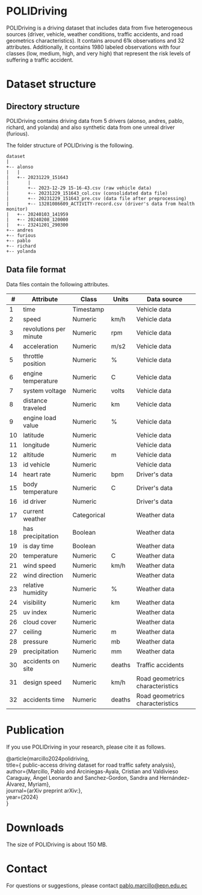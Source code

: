 # POLIDriving

POLIDriving is a driving dataset that includes data from five heterogeneous sources (driver, vehicle, weather conditions, traffic accidents, and road geometrics characteristics). It contains around 61k observations and 32 attributes. Additionally, it contains 1980 labeled observations with four classes (low, medium, high, and very high) that represent the risk levels of suffering a traffic accident.  

# Dataset structure

## Directory structure

POLIDriving contains driving data from 5 drivers (alonso, andres, pablo, richard, and yolanda) and also synthetic data from one unreal driver (furious).  

The folder structure of POLIDriving is the following.

```
dataset
|
+-- alonso
|   |
|   +-- 20231229_151643
|       |
|       +-- 2023-12-29 15-16-43.csv (raw vehicle data)
|       +-- 20231229_151643_col.csv (consolidated data file)
|       +-- 20231229_151643_pre.csv (data file after preprocessing)
|       +-- 13281086609_ACTIVITY-record.csv (driver's data from health monitor)
|   +-- 20240103_141959
|   +-- 20240208_120000
|   +-- 23241201_290300
+-- andres
+-- furious
+-- pablo
+-- richard
+-- yolanda
```

## Data file format

Data files contain the following attributes.

|#|Attribute|Class|Units|Data source|
|-|---|---|---|---|
|1|time|Timestamp||Vehicle data|
|2|speed|Numeric|km/h|Vehicle data|
|3|revolutions per minute|Numeric|rpm|Vehicle data|
|4|acceleration|Numeric|m/s2|Vehicle data|
|5|throttle position|Numeric|%|Vehicle data|
|6|engine temperature|Numeric|C|Vehicle data|
|7|system voltage|Numeric|volts|Vehicle data|
|8|distance traveled|Numeric|km|Vehicle data|
|9|engine load value|Numeric|%|Vehicle data|
|10|latitude|Numeric||Vehicle data|
|11|longitude|Numeric||Vehicle data|
|12|altitude|Numeric|m|Vehicle data|
|13|id vehicle|Numeric||Vehicle data|
|14|heart rate|Numeric|bpm|Driver's data|
|15|body temperature|Numeric|C|Driver's data|
|16|id driver|Numeric||Driver's data|
|17|current weather|Categorical||Weather data|
|18|has precipitation|Boolean||Weather data|
|19|is day time|Boolean||Weather data|
|20|temperature|Numeric|C|Weather data|
|21|wind speed|Numeric|km/h|Weather data|
|22|wind direction|Numeric||Weather data|
|23|relative humidity|Numeric|%|Weather data|
|24|visibility|Numeric|km|Weather data|
|25|uv index|Numeric||Weather data|
|26|cloud cover|Numeric||Weather data|
|27|ceiling|Numeric|m|Weather data|
|28|pressure|Numeric|mb|Weather data|
|29|precipitation|Numeric|mm|Weather data|
|30|accidents on site|Numeric|deaths|Traffic accidents|
|31|design speed|Numeric|km/h|Road geometrics characteristics|
|32|accidents time|Numeric|deaths|Road geometrics characteristics|

# Publication

If you use POLIDriving in your research, please cite it as follows.

@article{marcillo2024polidriving,  
title={ public-access driving dataset for road traffic safety analysis},  
author={Marcillo, Pablo and Arciniegas-Ayala, Cristian and Valdivieso Caraguay, Ángel Leonardo and Sanchez-Gordon, Sandra and Hernández-Álvarez, Myriam},  
journal={arXiv preprint arXiv:},  
year={2024}  
}

# Downloads

The size of POLIDriving is about 150 MB.

# Contact

For questions or suggestions, please contact pablo.marcillo@epn.edu.ec

